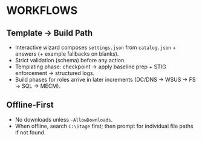 # WORKFLOWS

## Template → Build Path
- Interactive wizard composes `settings.json` from `catalog.json` + answers (+ example fallbacks on blanks).
- Strict validation (schema) before any action.
- Templating phase: checkpoint → apply baseline prep + STIG enforcement → structured logs.
- Build phases for roles arrive in later increments (DC/DNS → WSUS → FS → SQL → MECM).

## Offline-First
- No downloads unless `-AllowDownloads`.
- When offline, search `C:\Stage` first; then prompt for individual file paths if not found.
